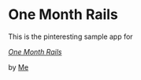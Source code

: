 # One Month Rails

This is the pinteresting sample app for

[*One Month Rails*](http://onemonthrails.com)

by [Me](http://imperialnet.net)